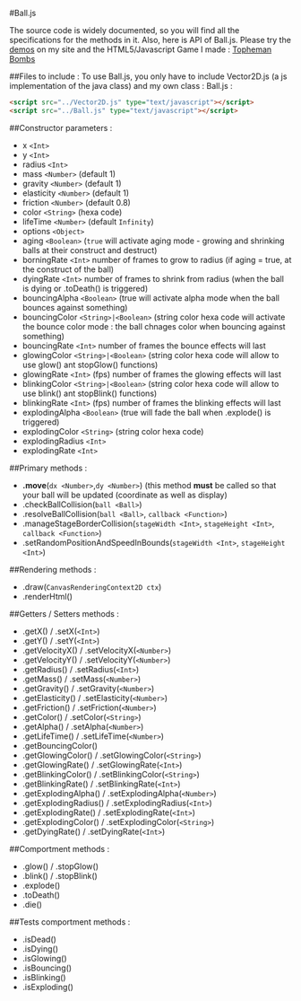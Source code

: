 #Ball.js

The source code is widely documented, so you will find all the specifications for the methods in it. Also, here is API of Ball.js. Please try the [demos](http://labs.topheman.com/Ball/) on my site and the HTML5/Javascript Game I made : [Topheman Bombs](http://bombs.topheman.com)

##Files to include :
To use Ball.js, you only have to include Vector2D.js (a js implementation of the java class) and my own class : Ball.js :

```html
<script src="../Vector2D.js" type="text/javascript"></script>
<script src="../Ball.js" type="text/javascript"></script>
```

##Constructor parameters :
* x `<Int>`
* y `<Int>`
* radius `<Int>`
* mass `<Number>` (default 1)
* gravity `<Number>` (default 1)
* elasticity `<Number>` (default 1)
* friction `<Number>` (default 0.8)
* color `<String>` (hexa code)
* lifeTime `<Number>` (default `Infinity`)
* options `<Object>`
 * aging `<Boolean>` (`true` will activate aging mode - growing and shrinking balls at their construct and destruct)
 * borningRate `<Int>` number of frames to grow to radius (if aging = true, at the construct of the ball)
 * dyingRate `<Int>` number of frames to shrink from radius (when the  ball is dying or .toDeath() is triggered)
 * bouncingAlpha `<Boolean>` (true will activate alpha mode when the ball bounces against something)
 * bouncingColor `<String>|<Boolean>` (string color hexa code will activate the bounce color mode : the ball chnages color when bouncing against something)
 * bouncingRate `<Int>` number of frames the bounce effects will last
 * glowingColor `<String>|<Boolean>` (string color hexa code will allow to use glow() ant stopGlow() functions)
 * glowingRate `<Int>` (fps) number of frames the glowing effects will last
 * blinkingColor `<String>|<Boolean>` (string color hexa code will allow to use blink() ant stopBlink() functions)
 * blinkingRate `<Int>` (fps) number of frames the blinking effects will last
 * explodingAlpha `<Boolean>` (true will fade the ball when .explode() is triggered)
 * explodingColor `<String>` (string color hexa code)
 * explodingRadius `<Int>`
 * explodingRate `<Int>`

##Primary methods :
* __.move__(`dx <Number>`,`dy <Number>`) (this method __must__ be called so that your ball will be updated (coordinate as well as display)
* .checkBallCollision(`ball <Ball>`)
* .resolveBallCollision(`ball <Ball>`, `callback <Function>`)
* .manageStageBorderCollision(`stageWidth <Int>`, `stageHeight <Int>`, `callback <Function>`)
* .setRandomPositionAndSpeedInBounds(`stageWidth <Int>`, `stageHeight <Int>`)

##Rendering methods :
* .draw(`CanvasRenderingContext2D ctx`)
* .renderHtml()

##Getters / Setters methods :
* .getX() / .setX(`<Int>`)
* .getY() / .setY(`<Int>`)
* .getVelocityX() / .setVelocityX(`<Number>`)
* .getVelocityY() / .setVelocityY(`<Number>`)
* .getRadius() / .setRadius(`<Int>`)
* .getMass() / .setMass(`<Number>`)
* .getGravity() / .setGravity(`<Number>`)
* .getElasticity() / .setElasticity(`<Number>`)
* .getFriction() / .setFriction(`<Number>`)
* .getColor() / .setColor(`<String>`)
* .getAlpha() / .setAlpha(`<Number>`)
* .getLifeTime() / .setLifeTime(`<Number>`)
* .getBouncingColor()
* .getGlowingColor() / .setGlowingColor(`<String>`)
* .getGlowingRate() / .setGlowingRate(`<Int>`)
* .getBlinkingColor() / .setBlinkingColor(`<String>`)
* .getBlinkingRate() / .setBlinkingRate(`<Int>`)
* .getExplodingAlpha() / .setExplodingAlpha(`<Number>`)
* .getExplodingRadius() / .setExplodingRadius(`<Int>`)
* .getExplodingRate() / .setExplodingRate(`<Int>`)
* .getExplodingColor() / .setExplodingColor(`<String>`)
* .getDyingRate() / .setDyingRate(`<Int>`)

##Comportment methods :
* .glow() / .stopGlow()
* .blink() / .stopBlink()
* .explode()
* .toDeath()
* .die()

##Tests comportment methods :
* .isDead()
* .isDying()
* .isGlowing()
* .isBouncing()
* .isBlinking()
* .isExploding()



 